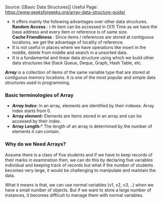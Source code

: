 Source: [[Basic Data Structures]]
Useful Page: https://www.geeksforgeeks.org/array-data-structure-guide/

- It offers mainly the following advantages over other data structures.  
    ****Random Access**** : i-th item can be accessed in O(1) Time as we have the base address and every item or reference is of same size.  
    ****Cache Friendliness**** : Since items / references are stored at contiguous locations, we get the advantage of locality of reference.
- It is not useful in places where we have operations like insert in the middle, delete from middle and search in a unsorted data.
- It is a fundamental and linear data structure using which we build other data structures like Stack Queue, Deque, Graph, Hash Table, etc.

***Array*** is a collection of items of the same variable type that are stored at contiguous memory locations. It is one of the most popular and simple data structures used in programming.
### Basic terminologies of Array

- ***Array Index:*** In an array, elements are identified by their indexes. Array index starts from 0.
- **Array element:** Elements are items stored in an array and can be accessed by their index.
- **Array Length:*** The length of an array is determined by the number of elements it can contain.
### Why do we Need Arrays?

Assume there is a class of five students and if we have to keep records of their marks in examination then, we can do this by declaring five variables individual and keeping track of records but what if the number of students becomes very large, it would be challenging to manipulate and maintain the data.

What it means is that, we can use normal variables (v1, v2, v3, ..) when we have a small number of objects. But if we want to store a large number of instances, it becomes difficult to manage them with normal variables.


